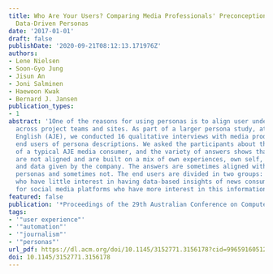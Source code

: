```yaml
---
title: Who Are Your Users? Comparing Media Professionals' Preconception of Users to
  Data-Driven Personas
date: '2017-01-01'
draft: false
publishDate: '2020-09-21T08:12:13.171976Z'
authors:
- Lene Nielsen
- Soon-Gyo Jung
- Jisun An
- Joni Salminen
- Haewoon Kwak
- Bernard J. Jansen
publication_types:
- 1
abstract: '1One of the reasons for using personas is to align user understandings
  across project teams and sites. As part of a larger persona study, at Al Jazeera
  English (AJE), we conducted 16 qualitative interviews with media producers, the
  end users of persona descriptions. We asked the participants about their understanding
  of a typical AJE media consumer, and the variety of answers shows that the understandings
  are not aligned and are built on a mix of own experiences, own self, assumptions,
  and data given by the company. The answers are sometimes aligned with the data-driven
  personas and sometimes not. The end users are divided in two groups: news producers
  who have little interest in having data-based insights of news consumers and producers
  for social media platforms who have more interest in this information.'
featured: false
publication: '*Proceedings of the 29th Australian Conference on Computer-Human Interaction*'
tags:
- '"user experience"'
- '"automation"'
- '"journalism"'
- '"personas"'
url_pdf: https://dl.acm.org/doi/10.1145/3152771.3156178?cid=99659160512
doi: 10.1145/3152771.3156178
---
```



